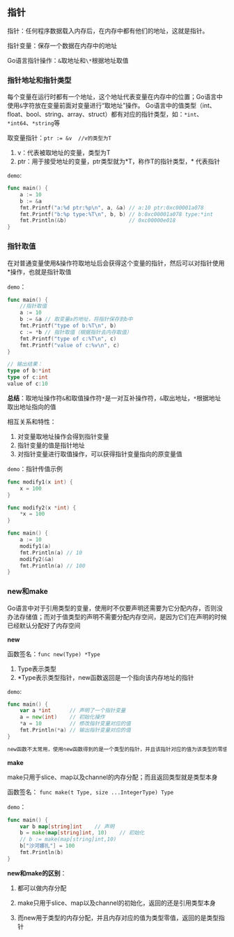 ## 指针

指针：任何程序数据载入内存后，在内存中都有他们的地址，这就是指针。

指针变量：保存一个数据在内存中的地址

Go语言指针操作：`&`取地址和`\*`根据地址取值



### 指针地址和指针类型

每个变量在运行时都有一个地址，这个地址代表变量在内存中的位置；Go语言中使用`&`字符放在变量前面对变量进行“取地址”操作。 Go语言中的值类型（int、float、bool、string、array、struct）都有对应的指针类型，如：`*int`、`*int64`、`*string`等

取变量指针：`ptr := &v  //v的类型为T`

1.  v：代表被取地址的变量，类型为T
2. ptr：用于接受地址的变量，ptr类型就为*T，称作T的指针类型，\* 代表指针

`demo`:

```go
func main() {
	a := 10
	b := &a
	fmt.Printf("a:%d ptr:%p\n", a, &a) // a:10 ptr:0xc00001a078
	fmt.Printf("b:%p type:%T\n", b, b) // b:0xc00001a078 type:*int
	fmt.Println(&b)                    // 0xc00000e018
}
```



### 指针取值

在对普通变量使用&操作符取地址后会获得这个变量的指针，然后可以对指针使用*操作，也就是指针取值

`demo`：

```go
func main() {
	//指针取值
	a := 10
	b := &a // 取变量a的地址，将指针保存到b中
	fmt.Printf("type of b:%T\n", b)
	c := *b // 指针取值（根据指针去内存取值）
	fmt.Printf("type of c:%T\n", c)
	fmt.Printf("value of c:%v\n", c)
}

// 输出结果：
type of b:*int
type of c:int
value of c:10
```

**总结**：取地址操作符`&`和取值操作符`*`是一对互补操作符，`&`取出地址，`*`根据地址取出地址指向的值

相互关系和特性：

1. 对变量取地址操作会得到指针变量
2. 指针变量的值是指针地址
3. 对指针变量进行取值操作，可以获得指针变量指向的原变量值

`demo`：指针传值示例

```go
func modify1(x int) {
	x = 100
}

func modify2(x *int) {
	*x = 100
}

func main() {
	a := 10
	modify1(a)
	fmt.Println(a) // 10
	modify2(&a)
	fmt.Println(a) // 100
}
```



### new和make

Go语言中对于引用类型的变量，使用时不仅要声明还需要为它分配内存，否则没办法存储值；而对于值类型的声明不需要分配内存空间，是因为它们在声明的时候已经默认分配好了内存空间

**new**

函数签名：`func new(Type) *Type`

1. Type表示类型
2. *Type表示类型指针，new函数返回是一个指向该内存地址的指针

`demo`:

```go
func main() {
	var a *int		// 声明了一个指针变量
	a = new(int)	// 初始化操作
	*a = 10			// 修改指针变量对应的值
	fmt.Println(*a)	// 输出指针变量对应的值
}

new函数不太常用，使用new函数得到的是一个类型的指针，并且该指针对应的值为该类型的零值
```

**make**

make只用于slice、map以及channel的内存分配；而且返回类型就是类型本身

函数签名： `func make(t Type, size ...IntegerType) Type`

`demo`：

```go
func main() {
	var b map[string]int	// 声明
	b = make(map[string]int, 10)	// 初始化
    // b := make(map[string]int,10)
	b["沙河娜扎"] = 100
	fmt.Println(b)
}
```



**new和make的区别**：

1. 都可以做内存分配

2. make只用于slice、map以及channel的初始化，返回的还是引用类型本身

3. 而new用于类型的内存分配，并且内存对应的值为类型零值，返回的是类型指针

   



